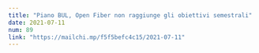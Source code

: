 ```yaml
---
title: "Piano BUL, Open Fiber non raggiunge gli obiettivi semestrali"
date: 2021-07-11
num: 89
link: "https://mailchi.mp/f5f5befc4c15/2021-07-11"
---
```

